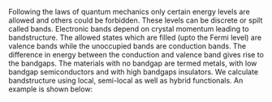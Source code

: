 Following the laws of quantum mechanics only certain energy levels are allowed and others could be forbidden. These levels  can be discrete or spilt called bands. Electronic bands depend on crystal momentum leading to bandstructure. The allowed states which are filled (upto the Fermi level) are valence bands while the unoccupied bands are conduction bands.  The difference in energy between the conduction and valence band gives rise to the bandgaps. The materials with no bandgap are termed metals, with low bandgap semiconductors and with high bandgaps insulators. We calculate bandstructure using local, semi-local as well as hybrid functionals. An example is shown below:
